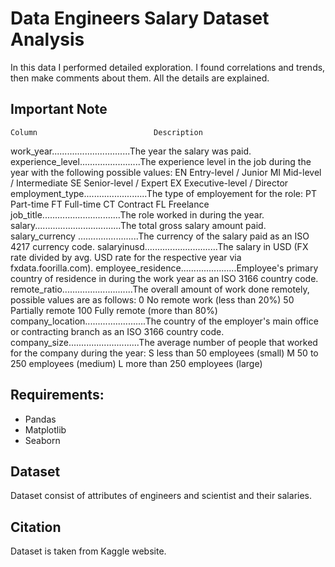 # Data Engineers Salary Dataset Analysis
In this data I performed detailed exploration. I found correlations and trends, then make comments about them. All the details are explained.


## Important Note

	Column							Description
work_year...............................The year the salary was paid.
experience_level........................The experience level in the job during the year with the following possible values: 
					EN Entry-level / Junior MI Mid-level / Intermediate SE Senior-level / Expert EX Executive-level / Director
employment_type.........................The type of employement for the role: PT Part-time FT Full-time CT Contract FL Freelance
job_title...............................The role worked in during the year.
salary..................................The total gross salary amount paid.
salary_currency	........................The currency of the salary paid as an ISO 4217 currency code.
salaryinusd.............................The salary in USD (FX rate divided by avg. USD rate for the respective year via fxdata.foorilla.com).
employee_residence......................Employee's primary country of residence in during the work year as an ISO 3166 country code.
remote_ratio............................The overall amount of work done remotely, possible values are as follows: 0 No remote work (less than 20%)
					 50 Partially remote 100 Fully remote (more than 80%)
company_location........................The country of the employer's main office or contracting branch as an ISO 3166 country code.
company_size............................The average number of people that worked for the company during the year: S less than 50 employees 
					(small) M 50 to 250 employees (medium) L more than 250 employees (large)


## Requirements:

- Pandas
- Matplotlib
- Seaborn



## Dataset

Dataset consist of attributes of engineers and scientist and their salaries. 


## Citation

Dataset is taken from Kaggle website.
